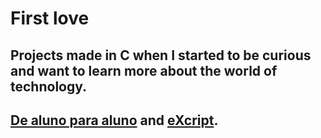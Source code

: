 # First love

## Projects made in C when I started to be curious and want to learn more about the world of technology.
## [De aluno para aluno]("https://www.youtube.com/playlist?list=PLa75BYTPDNKZWYypgOFEsX3H2Mg-SzuLW") and [eXcript]("https://youtube.com/playlistlist=PLesCEcYj003SwVdufCQM5FIbrOd0GG1M4" ).


